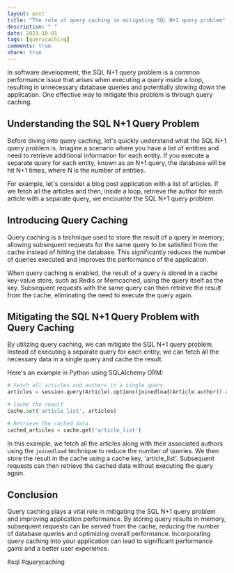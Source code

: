 ```yaml
---
layout: post
title: "The role of query caching in mitigating SQL N+1 query problem"
description: " "
date: 2023-10-01
tags: [querycaching]
comments: true
share: true
---
```


In software development, the SQL N+1 query problem is a common performance issue that arises when executing a query inside a loop, resulting in unnecessary database queries and potentially slowing down the application. One effective way to mitigate this problem is through query caching.

## Understanding the SQL N+1 Query Problem

Before diving into query caching, let's quickly understand what the SQL N+1 query problem is. Imagine a scenario where you have a list of entities and need to retrieve additional information for each entity. If you execute a separate query for each entity, known as an N+1 query, the database will be hit N+1 times, where N is the number of entities.

For example, let's consider a blog post application with a list of articles. If we fetch all the articles and then, inside a loop, retrieve the author for each article with a separate query, we encounter the SQL N+1 query problem.

## Introducing Query Caching

Query caching is a technique used to store the result of a query in memory, allowing subsequent requests for the same query to be satisfied from the cache instead of hitting the database. This significantly reduces the number of queries executed and improves the performance of the application.

When query caching is enabled, the result of a query is stored in a cache key-value store, such as Redis or Memcached, using the query itself as the key. Subsequent requests with the same query can then retrieve the result from the cache, eliminating the need to execute the query again.

## Mitigating the SQL N+1 Query Problem with Query Caching

By utilizing query caching, we can mitigate the SQL N+1 query problem. Instead of executing a separate query for each entity, we can fetch all the necessary data in a single query and cache the result. 

Here's an example in Python using SQLAlchemy ORM:

```python
# Fetch all articles and authors in a single query
articles = session.query(Article).options(joinedload(Article.author)).all()

# Cache the result
cache.set('article_list', articles)

# Retrieve the cached data
cached_articles = cache.get('article_list')
```

In this example, we fetch all the articles along with their associated authors using the `joinedload` technique to reduce the number of queries. We then store the result in the cache using a cache key, 'article_list'. Subsequent requests can then retrieve the cached data without executing the query again.

## Conclusion

Query caching plays a vital role in mitigating the SQL N+1 query problem and improving application performance. By storing query results in memory, subsequent requests can be served from the cache, reducing the number of database queries and optimizing overall performance. Incorporating query caching into your application can lead to significant performance gains and a better user experience.

#sql #querycaching